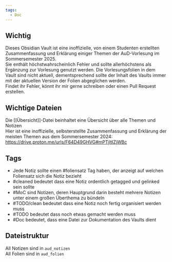 ```yaml
---
tags:
  - Doc
---
```


## Wichtig  
  
Dieses Obsidian Vault ist eine inoffizielle, von einem Studenten erstellten Zusammenfassung und Erklärung einiger Themen der AuD-Vorlesung im Sommersemester 2025.  
Sie enthält höchstwahrscheinlich Fehler und sollte allerhöchstens als Ergänzung zur Vorlesung genutzt werden. Die Vorlesungsfolien in dem Vault sind nicht aktuell, dementsprechend sollte der Inhalt des Vaults immer mit der aktuellen Version der Folien abgeglichen werden.  
Findet ihr Fehler, könnt ihr mir gerne schreiben oder einen Pull Request erstellen.  

## Wichtige Dateien

Die [[Übersicht]]-Datei beinhaltet eine Übersicht über alle Themen und Notizen  
Hier ist eine inoffizielle, selbsterstellte Zusammenfassung und Erklärung der meisten Themen aus dem Sommersemester 2024:  
https://drive.proton.me/urls/F64D49GHVG#mPTjltIZjWBc  
  
## Tags  
  
- Jede Notiz sollte einen #foliensatz Tag haben, der anzeigt auf welchen Foliensatz sich die Notiz bezieht  
- #cleaned bedeutet dass eine Notiz ordentlich getagged und gelinked sein sollte  
- #MoC sind Notizen, deren Hauptgrund darin besteht mehrere Notizen unter einem großen Überthema zu bündeln  
- #TODO/clean bedeutet dass eine Notiz noch fertig organisiert werden muss  
- #TODO bedeutet dass noch etwas gemacht werden muss  
- #Doc bedeutet, dass eine Datei zur Dokumentation des Vaults dient  
  
## Dateistruktur  
  
All Notizen sind in `aud_notizen`  
All Folien sind in `aud_folien`  
